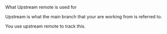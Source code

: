 What Upstream remote is used for

Upstream is what the main branch that your are working from is referred to. 

You use upstream remote to track this.
